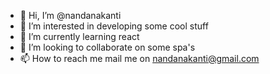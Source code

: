 - 👋 Hi, I’m @nandanakanti
- 👀 I’m interested in developing some cool stuff
- 🌱 I’m currently learning react 
- 💞️ I’m looking to collaborate on some spa's
- 📫 How to reach me mail me on nandanakanti@gmail.com 

<!---
nandanakanti/nandanakanti is a ✨ special ✨ repository because its `README.md` (this file) appears on your GitHub profile.
You can click the Preview link to take a look at your changes.
--->
